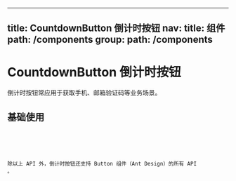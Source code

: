<!--
 * @Descripttion: 
 * @version: 
 * @LastEditors: jp
 * @Date: 2022-05-19 19:03:51
 * @LastEditTime: 2022-05-19 19:03:55
-->
---
title: CountdownButton 倒计时按钮
nav:
  title: 组件
  path: /components
group:
  path: /components
---

# CountdownButton 倒计时按钮

倒计时按钮常应用于获取手机、邮箱验证码等业务场景。

## 基础使用

<code src="./demos/index.tsx" />

<API></API>

除以上 API 外，倒计时按钮还支持 Button 组件（Ant Design）的所有 API 。

